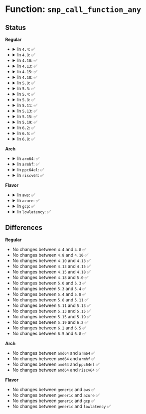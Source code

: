 # Function: <code>smp_call_function_any</code>

## Status
<b>Regular</b>
<ul>
<li>
<details>
<summary>In <code>4.4</code>: ✅</summary>

```c
int smp_call_function_any(const struct cpumask *mask, smp_call_func_t func, void *info, int wait);
```

**Collision:** Unique Global

**Inline:** No

**Transformation:** False

**Instances:**

```
In kernel/smp.c (ffffffff81103ad0)
Location: kernel/smp.c:361
Inline: False
Direct callers:
  - drivers/cpufreq/acpi-cpufreq.c:get_cur_val
```
**Symbols:**

```
ffffffff81103ad0-ffffffff81103ba0: smp_call_function_any (STB_GLOBAL)
```
</details>
</li>
<li>
<details>
<summary>In <code>4.8</code>: ✅</summary>

```c
int smp_call_function_any(const struct cpumask *mask, smp_call_func_t func, void *info, int wait);
```

**Collision:** Unique Global

**Inline:** No

**Transformation:** False

**Instances:**

```
In kernel/smp.c (ffffffff8110af00)
Location: kernel/smp.c:345
Inline: False
Direct callers:
  - drivers/cpufreq/acpi-cpufreq.c:get_cur_val
```
**Symbols:**

```
ffffffff8110af00-ffffffff8110afbf: smp_call_function_any (STB_GLOBAL)
```
</details>
</li>
<li>
<details>
<summary>In <code>4.10</code>: ✅</summary>

```c
int smp_call_function_any(const struct cpumask *mask, smp_call_func_t func, void *info, int wait);
```

**Collision:** Unique Global

**Inline:** No

**Transformation:** False

**Instances:**

```
In kernel/smp.c (ffffffff81112720)
Location: kernel/smp.c:349
Inline: False
Direct callers:
  - drivers/cpufreq/acpi-cpufreq.c:get_cur_val
```
**Symbols:**

```
ffffffff81112720-ffffffff811127dc: smp_call_function_any (STB_GLOBAL)
```
</details>
</li>
<li>
<details>
<summary>In <code>4.13</code>: ✅</summary>

```c
int smp_call_function_any(const struct cpumask *mask, smp_call_func_t func, void *info, int wait);
```

**Collision:** Unique Global

**Inline:** No

**Transformation:** False

**Instances:**

```
In kernel/smp.c (ffffffff81113c10)
Location: kernel/smp.c:358
Inline: False
Direct callers:
  - arch/x86/kernel/cpu/intel_rdt_ctrlmondata.c:rdtgroup_mondata_show
  - drivers/cpufreq/acpi-cpufreq.c:get_cur_val
```
**Symbols:**

```
ffffffff81113c10-ffffffff81113ccc: smp_call_function_any (STB_GLOBAL)
```
</details>
</li>
<li>
<details>
<summary>In <code>4.15</code>: ✅</summary>

```c
int smp_call_function_any(const struct cpumask *mask, smp_call_func_t func, void *info, int wait);
```

**Collision:** Unique Global

**Inline:** No

**Transformation:** False

**Instances:**

```
In kernel/smp.c (ffffffff8111f1c0)
Location: kernel/smp.c:360
Inline: False
Direct callers:
  - arch/x86/kernel/cpu/intel_rdt_ctrlmondata.c:rdtgroup_mondata_show
  - drivers/cpufreq/acpi-cpufreq.c:get_cur_val
```
**Symbols:**

```
ffffffff8111f1c0-ffffffff8111f27c: smp_call_function_any (STB_GLOBAL)
```
</details>
</li>
<li>
<details>
<summary>In <code>4.18</code>: ✅</summary>

```c
int smp_call_function_any(const struct cpumask *mask, smp_call_func_t func, void *info, int wait);
```

**Collision:** Unique Global

**Inline:** No

**Transformation:** False

**Instances:**

```
In kernel/smp.c (ffffffff8112c4f0)
Location: kernel/smp.c:360
Inline: False
Direct callers:
  - arch/x86/kernel/cpu/intel_rdt_ctrlmondata.c:rdtgroup_mondata_show
  - drivers/cpufreq/acpi-cpufreq.c:get_cur_val
```
**Symbols:**

```
ffffffff8112c4f0-ffffffff8112c5aa: smp_call_function_any (STB_GLOBAL)
```
</details>
</li>
<li>
<details>
<summary>In <code>5.0</code>: ✅</summary>

```c
int smp_call_function_any(const struct cpumask *mask, smp_call_func_t func, void *info, int wait);
```

**Collision:** Unique Global

**Inline:** No

**Transformation:** False

**Instances:**

```
In kernel/smp.c (ffffffff81137dc0)
Location: kernel/smp.c:360
Inline: False
Direct callers:
  - arch/x86/kernel/cpu/resctrl/ctrlmondata.c:rdtgroup_mondata_show
  - drivers/cpufreq/acpi-cpufreq.c:get_cur_val
```
**Symbols:**

```
ffffffff81137dc0-ffffffff81137e7a: smp_call_function_any (STB_GLOBAL)
```
</details>
</li>
<li>
<details>
<summary>In <code>5.3</code>: ✅</summary>

```c
int smp_call_function_any(const struct cpumask *mask, smp_call_func_t func, void *info, int wait);
```

**Collision:** Unique Global

**Inline:** No

**Transformation:** False

**Instances:**

```
In kernel/smp.c (ffffffff81142f40)
Location: kernel/smp.c:369
Inline: False
Direct callers:
  - arch/x86/kernel/cpu/resctrl/ctrlmondata.c:rdtgroup_mondata_show
  - drivers/cpufreq/acpi-cpufreq.c:get_cur_val
```
**Symbols:**

```
ffffffff81142f40-ffffffff81143003: smp_call_function_any (STB_GLOBAL)
```
</details>
</li>
<li>
<details>
<summary>In <code>5.4</code>: ✅</summary>

```c
int smp_call_function_any(const struct cpumask *mask, smp_call_func_t func, void *info, int wait);
```

**Collision:** Unique Global

**Inline:** No

**Transformation:** False

**Instances:**

```
In kernel/smp.c (ffffffff8114ea80)
Location: kernel/smp.c:369
Inline: False
Direct callers:
  - arch/x86/kernel/cpu/resctrl/ctrlmondata.c:rdtgroup_mondata_show
  - drivers/cpufreq/acpi-cpufreq.c:get_cur_val
```
**Symbols:**

```
ffffffff8114ea80-ffffffff8114eb43: smp_call_function_any (STB_GLOBAL)
```
</details>
</li>
<li>
<details>
<summary>In <code>5.8</code>: ✅</summary>

```c
int smp_call_function_any(const struct cpumask *mask, smp_call_func_t func, void *info, int wait);
```

**Collision:** Unique Global

**Inline:** No

**Transformation:** False

**Instances:**

```
In kernel/smp.c (ffffffff8115f560)
Location: kernel/smp.c:448
Inline: False
Direct callers:
  - arch/x86/kernel/cpu/resctrl/ctrlmondata.c:rdtgroup_mondata_show
  - drivers/cpufreq/acpi-cpufreq.c:get_cur_val
```
**Symbols:**

```
ffffffff8115f560-ffffffff8115f623: smp_call_function_any (STB_GLOBAL)
```
</details>
</li>
<li>
<details>
<summary>In <code>5.11</code>: ✅</summary>

```c
int smp_call_function_any(const struct cpumask *mask, smp_call_func_t func, void *info, int wait);
```

**Collision:** Unique Global

**Inline:** No

**Transformation:** False

**Instances:**

```
In kernel/smp.c (ffffffff8115b500)
Location: kernel/smp.c:582
Inline: False
Direct callers:
  - arch/x86/kernel/cpu/resctrl/ctrlmondata.c:rdtgroup_mondata_show
  - drivers/cpufreq/acpi-cpufreq.c:get_cur_val
```
**Symbols:**

```
ffffffff8115b500-ffffffff8115b5c3: smp_call_function_any (STB_GLOBAL)
```
</details>
</li>
<li>
<details>
<summary>In <code>5.13</code>: ✅</summary>

```c
int smp_call_function_any(const struct cpumask *mask, smp_call_func_t func, void *info, int wait);
```

**Collision:** Unique Global

**Inline:** No

**Transformation:** False

**Instances:**

```
In kernel/smp.c (ffffffff8115cbe0)
Location: kernel/smp.c:824
Inline: False
Direct callers:
  - arch/x86/kernel/cpu/resctrl/ctrlmondata.c:rdtgroup_mondata_show
  - drivers/cpufreq/acpi-cpufreq.c:get_cur_val
```
**Symbols:**

```
ffffffff8115cbe0-ffffffff8115cca2: smp_call_function_any (STB_GLOBAL)
```
</details>
</li>
<li>
<details>
<summary>In <code>5.15</code>: ✅</summary>

```c
int smp_call_function_any(const struct cpumask *mask, smp_call_func_t func, void *info, int wait);
```

**Collision:** Unique Global

**Inline:** No

**Transformation:** False

**Instances:**

```
In kernel/smp.c (ffffffff81181dc0)
Location: kernel/smp.c:826
Inline: False
Direct callers:
  - arch/x86/kernel/cpu/resctrl/ctrlmondata.c:rdtgroup_mondata_show
  - drivers/cpufreq/acpi-cpufreq.c:get_cur_val
```
**Symbols:**

```
ffffffff81181dc0-ffffffff81181ed3: smp_call_function_any (STB_GLOBAL)
```
</details>
</li>
<li>
<details>
<summary>In <code>5.19</code>: ✅</summary>

```c
int smp_call_function_any(const struct cpumask *mask, smp_call_func_t func, void *info, int wait);
```

**Collision:** Unique Global

**Inline:** No

**Transformation:** False

**Instances:**

```
In kernel/smp.c (ffffffff811b8500)
Location: kernel/smp.c:845
Inline: False
Direct callers:
  - arch/x86/kernel/cpu/resctrl/ctrlmondata.c:rdtgroup_mondata_show
  - drivers/cpufreq/acpi-cpufreq.c:get_cur_val
```
**Symbols:**

```
ffffffff811b8500-ffffffff811b8654: smp_call_function_any (STB_GLOBAL)
```
</details>
</li>
<li>
<details>
<summary>In <code>6.2</code>: ✅</summary>

```c
int smp_call_function_any(const struct cpumask *mask, smp_call_func_t func, void *info, int wait);
```

**Collision:** Unique Global

**Inline:** No

**Transformation:** False

**Instances:**

```
In kernel/smp.c (ffffffff811f9860)
Location: kernel/smp.c:844
Inline: False
Direct callers:
  - arch/x86/kernel/cpu/resctrl/ctrlmondata.c:rdtgroup_mondata_show
  - drivers/cpufreq/acpi-cpufreq.c:get_cur_val
```
**Symbols:**

```
ffffffff811f9860-ffffffff811f99be: smp_call_function_any (STB_GLOBAL)
```
</details>
</li>
<li>
<details>
<summary>In <code>6.5</code>: ✅</summary>

```c
int smp_call_function_any(const struct cpumask *mask, smp_call_func_t func, void *info, int wait);
```

**Collision:** Unique Global

**Inline:** No

**Transformation:** False

**Instances:**

```
In kernel/smp.c (ffffffff8120ef00)
Location: kernel/smp.c:698
Inline: False
Direct callers:
  - arch/x86/kernel/cpu/resctrl/rdtgroup.c:mon_config_write
  - arch/x86/kernel/cpu/resctrl/rdtgroup.c:mon_config_write
  - arch/x86/kernel/cpu/resctrl/ctrlmondata.c:rdtgroup_mondata_show
  - drivers/cpufreq/acpi-cpufreq.c:get_cur_val
```
**Symbols:**

```
ffffffff8120ef00-ffffffff8120f05c: smp_call_function_any (STB_GLOBAL)
```
</details>
</li>
<li>
<details>
<summary>In <code>6.8</code>: ✅</summary>

```c
int smp_call_function_any(const struct cpumask *mask, smp_call_func_t func, void *info, int wait);
```

**Collision:** Unique Global

**Inline:** No

**Transformation:** False

**Instances:**

```
In kernel/smp.c (ffffffff812266a0)
Location: kernel/smp.c:718
Inline: False
Direct callers:
  - arch/x86/kernel/cpu/resctrl/rdtgroup.c:mon_config_write
  - arch/x86/kernel/cpu/resctrl/rdtgroup.c:mon_config_write
  - arch/x86/kernel/cpu/resctrl/ctrlmondata.c:rdtgroup_mondata_show
  - drivers/cpufreq/acpi-cpufreq.c:get_cur_val
```
**Symbols:**

```
ffffffff812266a0-ffffffff812267fc: smp_call_function_any (STB_GLOBAL)
```
</details>
</li>
</ul>
<b>Arch</b>
<ul>
<li>
<details>
<summary>In <code>arm64</code>: ✅</summary>

```c
int smp_call_function_any(const struct cpumask *mask, smp_call_func_t func, void *info, int wait);
```

**Collision:** Unique Global

**Inline:** No

**Transformation:** False

**Instances:**

```
In kernel/smp.c (ffff8000101bd0c0)
Location: kernel/smp.c:369
Inline: False
```
**Symbols:**

```
ffff8000101bd0c0-ffff8000101bd21c: smp_call_function_any (STB_GLOBAL)
```
</details>
</li>
<li>
<details>
<summary>In <code>armhf</code>: ✅</summary>

```c
int smp_call_function_any(const struct cpumask *mask, smp_call_func_t func, void *info, int wait);
```

**Collision:** Unique Global

**Inline:** No

**Transformation:** False

**Instances:**

```
In kernel/smp.c (c040509c)
Location: kernel/smp.c:369
Inline: False
Direct callers:
  - arch/arm/kernel/perf_event_v7.c:scorpion_mp_pmu_init
  - arch/arm/kernel/perf_event_v7.c:scorpion_pmu_init
  - arch/arm/kernel/perf_event_v7.c:krait_pmu_init
  - arch/arm/kernel/perf_event_v7.c:armv7_a12_pmu_init
  - arch/arm/kernel/perf_event_v7.c:armv7_a7_pmu_init
  - arch/arm/kernel/perf_event_v7.c:armv7_a15_pmu_init
  - arch/arm/kernel/perf_event_v7.c:armv7_a5_pmu_init
  - arch/arm/kernel/perf_event_v7.c:armv7_a9_pmu_init
  - arch/arm/kernel/perf_event_v7.c:armv7_a8_pmu_init
```
**Symbols:**

```
c040509c-c04051b4: smp_call_function_any (STB_GLOBAL)
```
</details>
</li>
<li>
<details>
<summary>In <code>ppc64el</code>: ✅</summary>

```c
int smp_call_function_any(const struct cpumask *mask, smp_call_func_t func, void *info, int wait);
```

**Collision:** Unique Global

**Inline:** No

**Transformation:** False

**Instances:**

```
In kernel/smp.c (c000000000223080)
Location: kernel/smp.c:369
Inline: False
Direct callers:
  - drivers/cpufreq/powernv-cpufreq.c:powernv_cpufreq_work_fn
  - drivers/cpufreq/powernv-cpufreq.c:powernv_cpufreq_target_index
  - drivers/cpufreq/powernv-cpufreq.c:powernv_cpufreq_get
```
**Symbols:**

```
c000000000223080-c000000000223274: smp_call_function_any (STB_GLOBAL)
```
</details>
</li>
<li>
<details>
<summary>In <code>riscv64</code>: ✅</summary>

```c
int smp_call_function_any(const struct cpumask *mask, smp_call_func_t func, void *info, int wait);
```

**Collision:** Unique Global

**Inline:** No

**Transformation:** False

**Instances:**

```
In kernel/smp.c (ffffffe000140742)
Location: kernel/smp.c:369
Inline: False
```
**Symbols:**

```
ffffffe000140742-ffffffe000140848: smp_call_function_any (STB_GLOBAL)
```
</details>
</li>
</ul>
<b>Flavor</b>
<ul>
<li>
<details>
<summary>In <code>aws</code>: ✅</summary>

```c
int smp_call_function_any(const struct cpumask *mask, smp_call_func_t func, void *info, int wait);
```

**Collision:** Unique Global

**Inline:** No

**Transformation:** False

**Instances:**

```
In kernel/smp.c (ffffffff811470a0)
Location: kernel/smp.c:369
Inline: False
Direct callers:
  - arch/x86/kernel/cpu/resctrl/ctrlmondata.c:rdtgroup_mondata_show
  - drivers/cpufreq/acpi-cpufreq.c:get_cur_val
```
**Symbols:**

```
ffffffff811470a0-ffffffff81147163: smp_call_function_any (STB_GLOBAL)
```
</details>
</li>
<li>
<details>
<summary>In <code>azure</code>: ✅</summary>

```c
int smp_call_function_any(const struct cpumask *mask, smp_call_func_t func, void *info, int wait);
```

**Collision:** Unique Global

**Inline:** No

**Transformation:** False

**Instances:**

```
In kernel/smp.c (ffffffff8113a380)
Location: kernel/smp.c:369
Inline: False
Direct callers:
  - arch/x86/kernel/cpu/resctrl/ctrlmondata.c:rdtgroup_mondata_show
  - drivers/cpufreq/acpi-cpufreq.c:get_cur_val
```
**Symbols:**

```
ffffffff8113a380-ffffffff8113a443: smp_call_function_any (STB_GLOBAL)
```
</details>
</li>
<li>
<details>
<summary>In <code>gcp</code>: ✅</summary>

```c
int smp_call_function_any(const struct cpumask *mask, smp_call_func_t func, void *info, int wait);
```

**Collision:** Unique Global

**Inline:** No

**Transformation:** False

**Instances:**

```
In kernel/smp.c (ffffffff81144f50)
Location: kernel/smp.c:369
Inline: False
Direct callers:
  - arch/x86/kernel/cpu/resctrl/ctrlmondata.c:rdtgroup_mondata_show
  - drivers/cpufreq/acpi-cpufreq.c:get_cur_val
```
**Symbols:**

```
ffffffff81144f50-ffffffff81145013: smp_call_function_any (STB_GLOBAL)
```
</details>
</li>
<li>
<details>
<summary>In <code>lowlatency</code>: ✅</summary>

```c
int smp_call_function_any(const struct cpumask *mask, smp_call_func_t func, void *info, int wait);
```

**Collision:** Unique Global

**Inline:** No

**Transformation:** False

**Instances:**

```
In kernel/smp.c (ffffffff81151b00)
Location: kernel/smp.c:369
Inline: False
Direct callers:
  - arch/x86/kernel/cpu/resctrl/ctrlmondata.c:rdtgroup_mondata_show
  - drivers/cpufreq/acpi-cpufreq.c:get_cur_val
```
**Symbols:**

```
ffffffff81151b00-ffffffff81151be7: smp_call_function_any (STB_GLOBAL)
```
</details>
</li>
</ul>

## Differences
<b>Regular</b>
<ul>
<li>
No changes between <code>4.4</code> and <code>4.8</code> ✅
</li>
<li>
No changes between <code>4.8</code> and <code>4.10</code> ✅
</li>
<li>
No changes between <code>4.10</code> and <code>4.13</code> ✅
</li>
<li>
No changes between <code>4.13</code> and <code>4.15</code> ✅
</li>
<li>
No changes between <code>4.15</code> and <code>4.18</code> ✅
</li>
<li>
No changes between <code>4.18</code> and <code>5.0</code> ✅
</li>
<li>
No changes between <code>5.0</code> and <code>5.3</code> ✅
</li>
<li>
No changes between <code>5.3</code> and <code>5.4</code> ✅
</li>
<li>
No changes between <code>5.4</code> and <code>5.8</code> ✅
</li>
<li>
No changes between <code>5.8</code> and <code>5.11</code> ✅
</li>
<li>
No changes between <code>5.11</code> and <code>5.13</code> ✅
</li>
<li>
No changes between <code>5.13</code> and <code>5.15</code> ✅
</li>
<li>
No changes between <code>5.15</code> and <code>5.19</code> ✅
</li>
<li>
No changes between <code>5.19</code> and <code>6.2</code> ✅
</li>
<li>
No changes between <code>6.2</code> and <code>6.5</code> ✅
</li>
<li>
No changes between <code>6.5</code> and <code>6.8</code> ✅
</li>
</ul>
<b>Arch</b>
<ul>
<li>
No changes between <code>amd64</code> and <code>arm64</code> ✅
</li>
<li>
No changes between <code>amd64</code> and <code>armhf</code> ✅
</li>
<li>
No changes between <code>amd64</code> and <code>ppc64el</code> ✅
</li>
<li>
No changes between <code>amd64</code> and <code>riscv64</code> ✅
</li>
</ul>
<b>Flavor</b>
<ul>
<li>
No changes between <code>generic</code> and <code>aws</code> ✅
</li>
<li>
No changes between <code>generic</code> and <code>azure</code> ✅
</li>
<li>
No changes between <code>generic</code> and <code>gcp</code> ✅
</li>
<li>
No changes between <code>generic</code> and <code>lowlatency</code> ✅
</li>
</ul>
